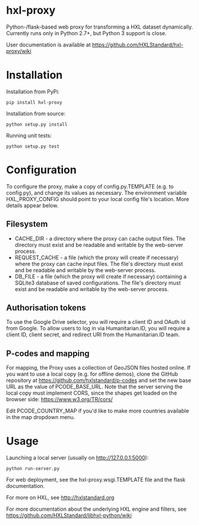 hxl-proxy
=========

Python-/flask-based web proxy for transforming a HXL dataset
dynamically. Currently runs only in Python 2.7+, but Python 3 support
is close.

User documentation is available at https://github.com/HXLStandard/hxl-proxy/wiki

# Installation

Installation from PyPi:

```
pip install hxl-proxy
```

Installation from source:

```
python setup.py install
```

Running unit tests:

```
python setup.py test
```

# Configuration

To configure the proxy, make a copy of config.py.TEMPLATE (e.g. to config.py), and change its values as necessary. The environment variable HXL_PROXY_CONFIG should point to your local config file's location.  More details appear below.

## Filesystem

* CACHE_DIR - a directory where the proxy can cache output files. The directory must exist and be readable and writable by the web-server process.
* REQUEST_CACHE - a file (which the proxy will create if necessary) where the proxy can cache input files. The file's directory must exist and be readable and writable by the web-server process.
* DB_FILE - a file (which the proxy will create if necessary) containing a SQLite3 database of saved configurations. The file's directory must exist and be readable and writable by the web-server process.

## Authorisation tokens

To use the Google Drive selector, you will require a client ID and OAuth id from Google.  To allow users to log in via Humanitarian.ID, you will require a client ID, client secret, and redirect URI from the Humanitarian.ID team.

## P-codes and mapping

For mapping, the Proxy uses a collection of GeoJSON files hosted online. If you want to use a local copy (e.g. for offline demos), clone the GitHub repository at https://github.com/hxlstandard/p-codes and set the new base URL as the value of PCODE_BASE_URL. Note that the server serving the local copy must implement CORS, since the shapes get loaded on the browser side: https://www.w3.org/TR/cors/

Edit PCODE_COUNTRY_MAP if you'd like to make more countries available in the map dropdown menu.


# Usage

Launching a local server (usually on http://127.0.0.1:5000):

```
python run-server.py
```

For web deployment, see the hxl-proxy.wsgi.TEMPLATE file and the
flask documentation.

For more on HXL, see http://hxlstandard.org

For more documentation about the underlying HXL engine and filters,
see https://github.com/HXLStandard/libhxl-python/wiki
